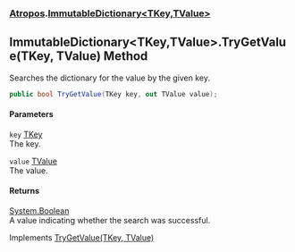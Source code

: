 ### [Atropos](Atropos.md 'Atropos').[ImmutableDictionary&lt;TKey,TValue&gt;](ImmutableDictionary_TKey_TValue_.md 'Atropos.ImmutableDictionary&lt;TKey,TValue&gt;')
## ImmutableDictionary&lt;TKey,TValue&gt;.TryGetValue(TKey, TValue) Method
Searches the dictionary for the value by the given key.  
```csharp
public bool TryGetValue(TKey key, out TValue value);
```
#### Parameters
<a name='Atropos_ImmutableDictionary_TKey_TValue__TryGetValue(TKey_TValue)_key'></a>
`key` [TKey](ImmutableDictionary_TKey_TValue_.md#Atropos_ImmutableDictionary_TKey_TValue__TKey 'Atropos.ImmutableDictionary&lt;TKey,TValue&gt;.TKey')  
The key.
  
<a name='Atropos_ImmutableDictionary_TKey_TValue__TryGetValue(TKey_TValue)_value'></a>
`value` [TValue](ImmutableDictionary_TKey_TValue_.md#Atropos_ImmutableDictionary_TKey_TValue__TValue 'Atropos.ImmutableDictionary&lt;TKey,TValue&gt;.TValue')  
The value.
  
#### Returns
[System.Boolean](https://docs.microsoft.com/en-us/dotnet/api/System.Boolean 'System.Boolean')  
A value indicating whether the search was successful.

Implements [TryGetValue(TKey, TValue)](https://docs.microsoft.com/en-us/dotnet/api/System.Collections.Generic.IReadOnlyDictionary-2.TryGetValue#System_Collections_Generic_IReadOnlyDictionary_2_TryGetValue__0,_1@_ 'System.Collections.Generic.IReadOnlyDictionary`2.TryGetValue(`0,`1@)')  
